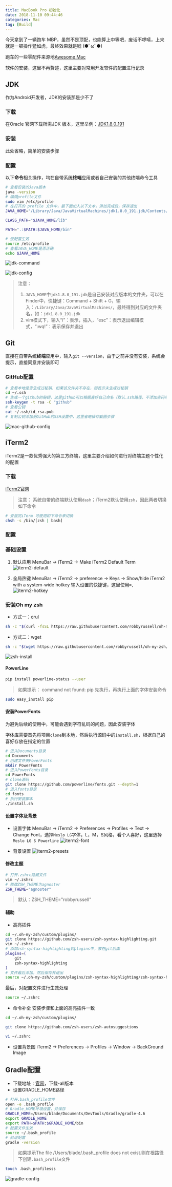 ```yaml
---
title: MacBook Pro 初始化
date: 2018-11-10 09:44:46
categories: Mac
tag: [Build]
---
```


今天拿到了一辆跑车 MBP，虽然不是顶配，也能算上中等吧，废话不啰嗦，上来就是一顿操作猛如虎，最终效果就是唬 (●ﾟωﾟ●)

跑车的一些零配件来源地[Awesome Mac](https://github.com/jaywcjlove/awesome-mac/blob/master/README-zh.md)

软件的安装，这里不再赘述，这里主要对常用开发软件的配置进行记录

## JDK 
作为Android开发者，JDK的安装那是少不了

### 下载
在Oracle 官网下载所需JDK 版本，这里举例：[JDK1.8.0_191](https://www.oracle.com/technetwork/java/javase/downloads/jdk8-downloads-2133151.html)

### 安装
此处省略，简单的安装步骤

### 配置
以下**命令**相关操作，均在自带系统**终端**应用或者自己安装的其他终端命令工具
```bash
# 查看安装的Java版本
java -version
# 编辑profile文件
sudo vim /etc/profile
# 在打开的 profile 文件中，最下面加入以下文本，添加完成后，保存退出
JAVA_HOME="/Library/Java/JavaVirtualMachines/jdk1.8.0_191.jdk/Contents/Home/"

CLASS_PATH="$JAVA_HOME/lib"

PATH=".:$PATH:$JAVA_HOME/bin"

# 使配置生效
source /etc/profile
# 查看JAVA_HOME是否正确
echo $JAVA_HOME
```
![jdk-command](https://res.cloudinary.com/incoder/image/upload/v1541968115/blog/mac-jdk-comand.png)

![jdk-config](https://res.cloudinary.com/incoder/image/upload/v1541968115/blog/mac-jdk-config.png)

>注意：
>1. `JAVA_HOME`中`jdk1.8.0_191.jdk`是自己安装对应版本的文件夹，可以在Finder中，快捷键：Command + Shift + G，输入：`/Library/Java/JavaVirtualMachines/`，最终得到对应的文件夹名，如：`jdk1.8.0_191.jdk`
>2. vim模式下，输入“i”：表示，插入，“esc”：表示退出编辑模式，“:wq!”：表示保存并退出

## Git
直接在自带系统**终端**应用中，输入`git --version`，由于之前并没有安装，系统会提示，直接同意并安装即可

### GitHub配置
```bash
# 查看本地是否生成过秘钥，如果该文件夹不存在，则表示未生成过秘钥
cd ~/.ssh
# 生成一个github的秘钥，这里github可以根据喜好自己命名（默认.ssh路径，不添加密码等操作，直接三次回车，即可生成秘钥）
ssh-keygen -t rsa -C "github"
# 查看公钥
cat ~/.ssh/id_rsa.pub
# 复制公钥添加到GitHub的SSH设置中，这里省略操作截图步骤
```
![mac-github-config](https://res.cloudinary.com/incoder/image/upload/v1542034940/mac-github-config.png)

## iTerm2
iTerm2是一款优秀强大的第三方终端，这里主要介绍如何进行对终端主题个性化的配置

### 下载
[iTerm2官网](https://www.iterm2.com)

> 注意：
>系统自带的终端默认使用`dash`；iTerm2默认使用`zsh`，因此两者切换如下命令
```bash
# 安装完iTerm 可使用如下命令来切换
chsh -s /bin/[zsh | bash]
```
### 配置

### 基础设置
1. 默认应用
MenuBar -> iTerm2 -> Make iTerm2 Default Term
![iterm2-default](https://res.cloudinary.com/incoder/image/upload/v1541968115/blog/mac-iterm2-default.png)

2. 全局热键
MenuBar -> iTerm2 -> preference -> Keys -> Show/hide iTerm2 with a system-wide hotkey
输入设置的快捷键，这里使用`⌘,`
![iterm2-hotkey](https://res.cloudinary.com/incoder/image/upload/v1541968115/blog/mac-iterm2-hotkey.png)

### 安装Oh my zsh
* 方式一：crul
```bash
sh -c "$(curl -fsSL https://raw.githubusercontent.com/robbyrussell/oh-my-zsh/master/tools/install.sh)"
```
* 方式二：wget
```bash
sh -c "$(wget https://raw.githubusercontent.com/robbyrussell/oh-my-zsh/master/tools/install.sh -O -)"
```
![zsh-install](https://res.cloudinary.com/incoder/image/upload/v1541968115/blog/mac-zsh-install.png)

#### PowerLine
```bash
pip install powerline-status --user
```
> 如果提示：
command not found: pip
先执行，再执行上面的字体安装命令
```bash
sudo easy_install pip
```

#### 安装PowerFonts
为避免后续的使用中，可能会遇到字符乱码的问题，因此安装字体

字体库需要首先将项目`clone`到本地，然后执行源码中的`install.sh`，根据自己的喜好存放在指定的位置
```bash
# 进入Documents目录
cd Documents
# 创建文件夹PowerFonts
mkdir PowerFonts
# 进入PowerFonts目录
cd PowerFonts
# clone源码
git clone https://github.com/powerline/fonts.git --depth=1
# 进入fonts目录
cd fonts
# 执行安装脚本
./install.sh
```

#### 设置字体及背景
* 设置字体
MenuBar -> iTerm2 -> Preferences -> Profiles -> Text -> Change Font，选择`Meslo LG`字体，L，M，S风格，看个人喜好，这里选择`Meslo LG S Powerline`
![iterm2-font](https://res.cloudinary.com/incoder/image/upload/v1541968115/blog/mac-iterm2-font.png)

* 背景设置
![iterm2-presets](https://res.cloudinary.com/incoder/image/upload/v1541968117/blog/mac-iterm2-presets.png)

#### 修改主题
```bash
# 打开.zshrc隐藏文件
vim ~/.zshrc
# 修改ZSH_THEME为agnoster
ZSH_THEME="agnoster"
```
>默认：ZSH_THEME="robbyrussell"

#### 辅助
* 高亮插件
```bash
cd ~/.oh-my-zsh/custom/plugins/
git clone https://github.com/zsh-users/zsh-syntax-highlighting.git
vim ~/.zshrc
# 添加zsh-syntax-highlighting到plugins中，放在git后面
plugins=(
    git
    zsh-syntax-highlighting
)
# 文件最后添加，然后保存并退出
source ~/.oh-my-zsh/custom/plugins/zsh-syntax-highlighting/zsh-syntax-highlighting.zsh
```
最后，对配置文件进行生效处理
```bash
source ~/.zshrc
```
* 命令补全
安装步骤和上面的高亮插件一致
```bash
cd ~/.oh-my-zsh/custom/plugins/

git clone https://github.com/zsh-users/zsh-autosuggestions

vi ~/.zshrc
```
* 设置背景图
iTerm2 -> Preferences -> Profiles -> Window -> BackGround Image

## Gradle配置
* 下载地址：[官网](http://services.gradle.org/distributions)，下载-all版本
* 设置GRADLE_HOME路径
```bash
# 打开.bash_profile文件
open -e .bash_profile
# Gradle_HOME环境设置，并保存
GRADLE_HOME=/Users/blade/Documents/DevTools/Gradle/gradle-4.6
export GRADLE_HOME
export PATH=$PATH:$GRADLE_HOME/bin
# 配置文件生效
source ~/.bash_profile
# 验证配置
gradle -version
```
>如果提示The file /Users/blade/.bash_profile does not exist.则在根路径下创建`.bash_profile`文件
```bash
touch .bash_profilesss
```
![gradle-config](https://res.cloudinary.com/incoder/image/upload/v1541968116/blog/mac-gradle-config.png)
